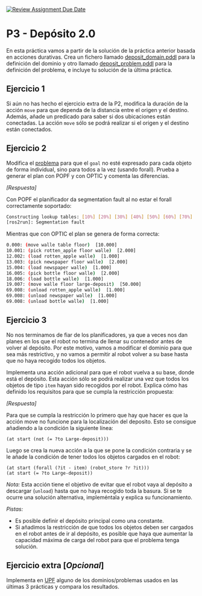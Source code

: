 [![Review Assignment Due Date](https://classroom.github.com/assets/deadline-readme-button-24ddc0f5d75046c5622901739e7c5dd533143b0c8e959d652212380cedb1ea36.svg)](https://classroom.github.com/a/-Bce75SB)
# P3 - Depósito 2.0

En esta práctica vamos a partir de la solución de la práctica anterior basada en acciones durativas. Crea un fichero llamado [deposit_domain.pddl](deposit_domain.pddl) para la definición del dominio y otro llamado [deposit_problem.pddl](deposit_problem.pddl) para la definición del problema, e incluye tu solución de la última práctica.

## Ejercicio 1
Si aún no has hecho el ejercicio extra de la P2, modifica la duración de la acción `move` para que dependa de la distancia entre el origen y el destino. Además, añade un predicado para saber si dos ubicaciones están conectadas. La acción `move` sólo se podrá realizar si el origen y el destino están conectados.

## Ejercicio 2
Modifica el [problema](deposit_problem.pddl) para que el `goal` no esté expresado para cada objeto de forma individual, sino para todos a la vez (usando forall).
Prueba a generar el plan con POPF y con OPTIC y comenta las diferencias.

*[Respuesta]*

Con POPF el planificador da segmentation fault al no estar el forall correctamente soportado:
```bash
Constructing lookup tables: [10%] [20%] [30%] [40%] [50%] [60%] [70%] [80%] [90%] [100%] [110%] [120%] [130%] [140%]
[ros2run]: Segmentation fault
```

Mientras que con OPTIC el plan se genera de forma correcta:
```bash
0.000: (move walle table floor)  [10.000]
10.001: (pick rotten_apple floor walle)  [2.000]
12.002: (load rotten_apple walle)  [1.000]
13.003: (pick newspaper floor walle)  [2.000]
15.004: (load newspaper walle)  [1.000]
16.005: (pick bottle floor walle)  [2.000]
18.006: (load bottle walle)  [1.000]
19.007: (move walle floor large-deposit)  [50.000]
69.008: (unload rotten_apple walle)  [1.000]
69.008: (unload newspaper walle)  [1.000]
69.008: (unload bottle walle)  [1.000]
```


## Ejercicio 3
No nos terminamos de fiar de los planificadores, ya que a veces nos dan planes en los que el robot no termina de llenar su contenedor antes de volver al depósito.
Por este motivo, vamos a modificar el dominio para que sea más restrictivo, y no vamos a permitir al robot volver a su base hasta que no haya recogido todos los objetos.

Implementa una acción adicional para que el robot vuelva a su base, donde está el depósito. Esta acción sólo se podrá realizar una vez que todos los objetos de tipo `item` hayan sido recogidos por el robot.
Explica cómo has definido los requisitos para que se cumpla la restricción propuesta:


*[Respuesta]*

Para que se cumpla la restricción lo primero que hay que hacer es que la acción move no funcione para la localización del deposito. Esto se consigue añadiendo a la condición la siguiente línea:
```pddl
(at start (not (= ?to Large-deposit)))
```

Luego se crea la nueva acción a la que se pone la condición contraria y se le añade la condición de tener todos los objetos cargados en el robot:
```pddl
(at start (forall (?it - item) (robot_store ?r ?it)))
(at start (= ?to Large-deposit))
```

*Nota:* Esta acción tiene el objetivo de evitar que el robot vaya al depósito a descargar (`unload`) hasta que no haya recogido toda la basura. Si se te ocurre una solución alternativa, impleméntala y explica su funcionamiento.

*Pistas:*
* Es posible definir el depósito principal como una constante.
* Si añadimos la restricción de que todos los objetos deben ser cargados en el robot antes de ir al depósito, es posible que haya que aumentar la capacidad máxima de carga del robot para que el problema tenga solución.



## Ejercicio extra [*Opcional*]
Implementa en [UPF](https://unified-planning.readthedocs.io/en/latest/) alguno de los dominios/problemas usados en las últimas 3 prácticas y compara los resultados.
